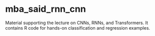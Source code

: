 # mba_said_rnn_cnn
Material supporting the lecture on CNNs, RNNs, and Transformers. It contains R code for hands-on classification and regression examples.
